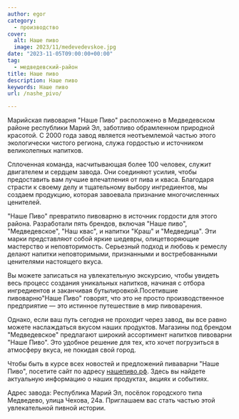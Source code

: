 ```yaml
---
author: egor
category:
  - производство
cover:
  alt: Наше пиво
  image: 2023/11/medevedevskoe.jpg
date: "2023-11-05T09:00:00+00:00"
tag:
  - медведевский-район
title: Наше пиво
description: Наше пиво
keywords: Наше пиво
url: /nashe_pivo/

---
```

Марийская пивоварня "Наше Пиво" расположено в Медведевском районе республики Марий Эл, заботливо обрамленном природной красотой. С 2000 года завод является неотъемлемой частью этого экологически чистого региона, служа гордостью и источником великолепных напитков.

Сплоченная команда, насчитывающая более 100 человек, служит двигателем и сердцем завода. Они соединяют усилия, чтобы предоставить вам лучшие впечатления от пива и кваса. Благодаря страсти к своему делу и тщательному выбору ингредиентов, мы создаем продукцию, которая завоевала признание многочисленных ценителей.

"Наше Пиво" превратило пивоварню в источник гордости для этого района. Разработали пять брендов, включая "Наше пиво", "Медведевское", "Наш квас", и напитки "Краш" и "Медведица". Эти марки представляют собой яркие шедевры, олицетворяющие мастерство и неповторимость. Серьезный подход и любовь к ремеслу делают напитки неповторимыми, признанными и востребованными ценителями настоящего вкуса.

Вы можете записаться на увлекательную экскурсию, чтобы увидеть весь процесс создания уникальных напитков, начиная с отбора ингредиентов и заканчивая бутылировкой.Посетившие пивоварню"Наше Пиво" говорят, что это не просто производственное предприятие — это истинное путешествие в мир пивоварения.

Однако, если ваш путь сегодня не проходит через завод, вы все равно можете наслаждаться вкусом наших продуктов. Магазины под брендом "Медведевское" предлагают широкий ассортимент напитков пивоварни "Наше Пиво". Это удобное решение для тех, кто хочет погрузиться в атмосферу вкуса, не покидая свой город.

Чтобы быть в курсе всех новостей и предложений пиваварни "Наше Пиво", посетите сайт по адресу [нашепиво.рф](https://%D0%BD%D0%B0%D1%88%D0%B5%D0%BF%D0%B8%D0%B2%D0%BE.%D1%80%D1%84/). Здесь вы найдете актуальную информацию о наших продуктах, акциях и событиях.

Адрес завода: Республика Марий Эл, посёлок городского типа Медведево, улица Чехова, 24а. Приглашаем вас стать частью этой увлекательной пивной истории.
